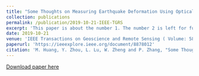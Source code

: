 ```yaml
---
title: "Some Thoughts on Measuring Earthquake Deformation Using Optical Imagery"
collection: publications
permalink: /publication/2019-10-21-IEEE-TGRS
excerpt: 'This paper is about the number 1. The number 2 is left for future work.'
date: 2019-10-21
venue: 'IEEE Transactions on Geoscience and Remote Sensing ( Volume: 58, Issue: 2, February 2020)'
paperurl: 'https://ieeexplore.ieee.org/document/8878012'
citation: 'M. Huang, Y. Zhou, L. Lu, W. Zheng and P. Zhang, "Some Thoughts on Measuring Earthquake Deformation Using Optical Imagery," in IEEE Transactions on Geoscience and Remote Sensing, vol. 58, no. 2, pp. 1052-1062, Feb. 2020, doi: 10.1109/TGRS.2019.2943192'
---
```



[Download paper here](https://ieeexplore.ieee.org/document/8878012)
